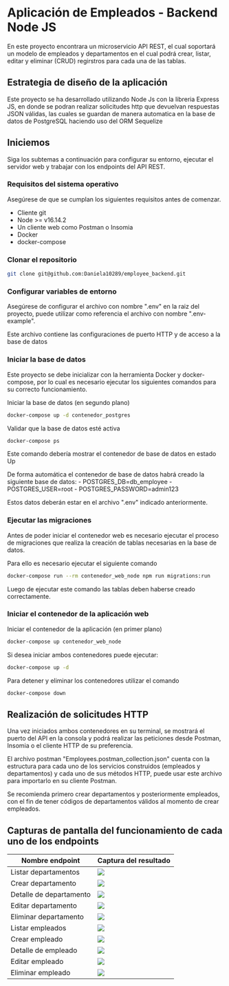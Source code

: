 # Aplicación de Empleados - Backend Node JS

En este proyecto encontrara un microservicio API REST, el cual soportará un modelo de empleados y departamentos en el cual podrá crear, listar, editar y eliminar (CRUD) regirstros para cada una de las tablas.

## Estrategia de diseño de la aplicación

Este proyecto se ha desarrollado utilizando Node Js con la libreria Express JS, en donde se podran realizar solicitudes http que devuelvan respuestas JSON válidas, las cuales se guardan de manera automatica en la base de datos de PostgreSQL haciendo uso del ORM Sequelize

## Iniciemos

Siga los subtemas a continuación para configurar su entorno, ejecutar el servidor web y trabajar con los endpoints del API REST.

### Requisitos del sistema operativo
Asegúrese de que se cumplan los siguientes requisitos antes de comenzar.

- Cliente git
- Node >= v16.14.2
- Un cliente web como Postman o Insomia
- Docker
- docker-compose

### Clonar el repositorio

```sh
git clone git@github.com:Daniela10289/employee_backend.git
```

### Configurar variables de entorno

Asegúrese de configurar el archivo con nombre ".env" en la raiz del proyecto, puede utilizar como referencia el archivo con nombre ".env-example".

Este archivo contiene las configuraciones de puerto HTTP y de acceso a la base de datos

### Iniciar la base de datos

Este proyecto se debe inicializar con la herramienta Docker y docker-compose, por lo cual es necesario ejecutar los siguientes comandos para su correcto funcionamiento.

Iniciar la base de datos (en segundo plano)
```sh
docker-compose up -d contenedor_postgres
```

Validar que la base de datos esté activa
```sh
docker-compose ps
```
Este comando debería mostrar el contenedor de base de datos en estado Up

De forma automática el contenedor de base de datos habrá creado la siguiente base de datos:
      - POSTGRES_DB=db_employee
      - POSTGRES_USER=root
      - POSTGRES_PASSWORD=admin123

Estos datos deberán estar en el archivo ".env" indicado anteriormente.

### Ejecutar las migraciones
Antes de poder iniciar el contenedor web es necesario ejecutar el proceso de migraciones que realiza la creación de tablas necesarias en la base de datos.

Para ello es necesario ejecutar el siguiente comando

```sh
docker-compose run --rm contenedor_web_node npm run migrations:run
```
Luego de ejecutar este comando las tablas deben haberse creado correctamente.

### Iniciar el contenedor de la aplicación web

Iniciar el contenedor de la aplicación (en primer plano)
```sh
docker-compose up contenedor_web_node
``` 

Si desea iniciar ambos contenedores puede ejecutar:

```sh
docker-compose up -d
``` 

Para detener y eliminar los contenedores utilizar el comando

```sh
docker-compose down
``` 

## Realización de solicitudes HTTP

Una vez iniciados ambos contenedores en su terminal, se mostrará el puerto del API en la consola y podrá realizar las peticiones desde Postman, Insomia o el cliente HTTP de su preferencia.

El archivo postman "Employees.postman_collection.json" cuenta con la estructura para cada uno de los servicios construidos (empleados y departamentos) y cada uno de sus métodos HTTP, puede usar este archivo para importarlo en su cliente Postman.   

Se recomienda primero crear departamentos y posteriormente empleados, con el fin de tener códigos de departamentos válidos al momento de crear empleados.

## Capturas de pantalla del funcionamiento de cada uno de los endpoints

| Nombre endpoint | Captura del resultado |
| ------ | ------ |
| Listar departamentos | ![](docs/assets/listar_departamentos.png) |
| Crear departamento | ![](docs/assets/crear_departamento.png) |
| Detalle de departamento | ![](docs/assets/detalle_departamento.png) |
| Editar departamento | ![](docs/assets/editar_departamento.png) |
| Eliminar departamento | ![](docs/assets/eliminar_departamento.png) |
| Listar empleados | ![](docs/assets/listar_empleados.png) |
| Crear empleado | ![](docs/assets/crear_empleado.png) |
| Detalle de empleado | ![](docs/assets/detalle_empleado.png) |
| Editar empleado | ![](docs/assets/editar_empleado.png) |
| Eliminar empleado | ![](docs/assets/eliminar_empleado.png) |
